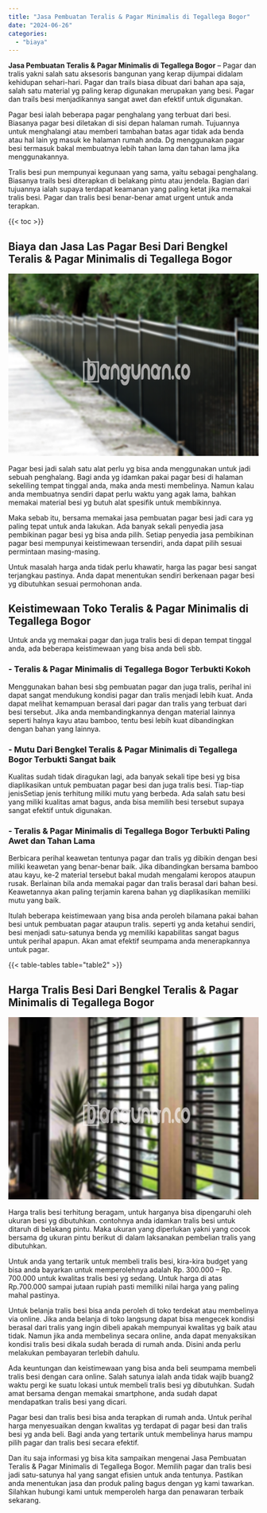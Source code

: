 ```yaml
---
title: "Jasa Pembuatan Teralis & Pagar Minimalis di Tegallega Bogor"
date: "2024-06-26"
categories: 
  - "biaya"
---
```


**Jasa Pembuatan Teralis & Pagar Minimalis di Tegallega Bogor** – Pagar dan tralis yakni salah satu aksesoris bangunan yang kerap dijumpai didalam kehidupan sehari-hari. Pagar dan trails biasa dibuat dari bahan apa saja, salah satu material yg paling kerap digunakan merupakan yang besi. Pagar dan trails besi menjadikannya sangat awet dan efektif untuk digunakan.

Pagar besi ialah beberapa pagar penghalang yang terbuat dari besi. Biasanya pagar besi diletakan di sisi depan halaman rumah. Tujuannya untuk menghalangi atau memberi tambahan batas agar tidak ada benda atau hal lain yg masuk ke halaman rumah anda. Dg menggunakan pagar besi termasuk bakal membuatnya lebih tahan lama dan tahan lama jika menggunakannya.

Tralis besi pun mempunyai kegunaan yang sama, yaitu sebagai penghalang. Biasanya trails besi diterapkan di belakang pintu atau jendela. Bagian dari tujuannya ialah supaya terdapat keamanan yang paling ketat jika memakai tralis besi. Pagar dan tralis besi benar-benar amat urgent untuk anda terapkan.

{{< toc >}}

## Biaya dan Jasa Las Pagar Besi Dari Bengkel Teralis & Pagar Minimalis di Tegallega Bogor

![Jasa Pembuatan Teralis & Pagar Minimalis di Tegallega Bogor](/images/pagar-minimalis-murah-64.png)

Pagar besi jadi salah satu alat perlu yg bisa anda menggunakan untuk jadi sebuah penghalang. Bagi anda yg idamkan pakai pagar besi di halaman sekeliling tempat tinggal anda, maka anda mesti membelinya. Namun kalau anda membuatnya sendiri dapat perlu waktu yang agak lama, bahkan memakai material besi yg butuh alat spesifik untuk membikinnya.

Maka sebab itu, bersama memakai jasa pembuatan pagar besi jadi cara yg paling tepat untuk anda lakukan. Ada banyak sekali penyedia jasa pembikinan pagar besi yg bisa anda pilih. Setiap penyedia jasa pembikinan pagar besi mempunyai keistimewaan tersendiri, anda dapat pilih sesuai permintaan masing-masing.

Untuk masalah harga anda tidak perlu khawatir, harga las pagar besi sangat terjangkau pastinya. Anda dapat menentukan sendiri berkenaan pagar besi yg dibutuhkan sesuai permohonan anda.

## Keistimewaan Toko Teralis & Pagar Minimalis di Tegallega Bogor

Untuk anda yg memakai pagar dan juga tralis besi di depan tempat tinggal anda, ada beberapa keistimewaan yang bisa anda beli sbb.

### \- Teralis & Pagar Minimalis di Tegallega Bogor Terbukti Kokoh

Menggunakan bahan besi sbg pembuatan pagar dan juga tralis, perihal ini dapat sangat mendukung kondisi pagar dan tralis menjadi lebih kuat. Anda dapat melihat kemampuan berasal dari pagar dan tralis yang terbuat dari besi tersebut. Jika anda membandingkannya dengan material lainnya seperti halnya kayu atau bamboo, tentu besi lebih kuat dibandingkan dengan bahan yang lainnya.

### \- Mutu Dari Bengkel Teralis & Pagar Minimalis di Tegallega Bogor Terbukti Sangat baik

Kualitas sudah tidak diragukan lagi, ada banyak sekali tipe besi yg bisa diaplikasikan untuk pembuatan pagar besi dan juga tralis besi. Tiap-tiap jenisSetiap jenis terhitung miliki mutu yang berbeda. Ada salah satu besi yang miliki kualitas amat bagus, anda bisa memilih besi tersebut supaya sangat efektif untuk digunakan.

### \- Teralis & Pagar Minimalis di Tegallega Bogor Terbukti Paling Awet dan Tahan Lama

Berbicara perihal keawetan tentunya pagar dan tralis yg dibikin dengan besi miliki keawetan yang benar-benar baik. Jika dibandingkan bersama bamboo atau kayu, ke-2 material tersebut bakal mudah mengalami keropos ataupun rusak. Berlainan bila anda memakai pagar dan tralis berasal dari bahan besi. Keawetannya akan paling terjamin karena bahan yg diaplikasikan memiliki mutu yang baik.

Itulah beberapa keistimewaan yang bisa anda peroleh bilamana pakai bahan besi untuk pembuatan pagar ataupun tralis. seperti yg anda ketahui sendiri, besi menjadi satu-satunya benda yg memiliki kapabilitas sangat bagus untuk perihal apapun. Akan amat efektif seumpama anda menerapkannya untuk pagar.

{{< table-tables table="table2" >}}

## Harga Tralis Besi Dari Bengkel Teralis & Pagar Minimalis di Tegallega Bogor

![Jasa Pembuatan Teralis & Pagar Minimalis di Tegallega Bogor](/images/teralis-minimalis-murah-35.png)

Harga tralis besi terhitung beragam, untuk harganya bisa dipengaruhi oleh ukuran besi yg dibutuhkan. contohnya anda idamkan tralis besi untuk ditaruh di belakang pintu. Maka ukuran yang diperlukan yakni yang cocok bersama dg ukuran pintu berikut di dalam laksanakan pembelian tralis yang dibutuhkan.

Untuk anda yang tertarik untuk membeli tralis besi, kira-kira budget yang bisa anda bayarkan untuk memperolehnya adalah Rp. 300.000 – Rp. 700.000 untuk kwalitas tralis besi yg sedang. Untuk harga di atas Rp.700.000 sampai jutaan rupiah pasti memiliki nilai harga yang paling mahal pastinya.

Untuk belanja tralis besi bisa anda peroleh di toko terdekat atau membelinya via online. Jika anda belanja di toko langsung dapat bisa mengecek kondisi berasal dari tralis yang ingin dibeli apakah mempunyai kwalitas yg baik atau tidak. Namun jika anda membelinya secara online, anda dapat menyaksikan kondisi tralis besi dikala sudah berada di rumah anda. Disini anda perlu melakukan pembayaran terlebih dahulu.

Ada keuntungan dan keistimewaan yang bisa anda beli seumpama membeli tralis besi dengan cara online. Salah satunya ialah anda tidak wajib buang2 waktu pergi ke suatu lokasi untuk membeli tralis besi yg dibutuhkan. Sudah amat bersama dengan memakai smartphone, anda sudah dapat mendapatkan tralis besi yang dicari.

Pagar besi dan tralis besi bisa anda terapkan di rumah anda. Untuk perihal harga menyesuaikan dengan kwalitas yg terdapat di pagar besi dan tralis besi yg anda beli. Bagi anda yang tertarik untuk membelinya harus mampu pilih pagar dan tralis besi secara efektif.

Dan itu saja informasi yg bisa kita sampaikan mengenai Jasa Pembuatan Teralis & Pagar Minimalis di Tegallega Bogor. Memilih pagar dan tralis besi jadi satu-satunya hal yang sangat efisien untuk anda tentunya. Pastikan anda menentukan jasa dan produk paling bagus dengan yg kami tawarkan. Silahkan hubungi kami untuk memperoleh harga dan penawaran terbaik sekarang.
